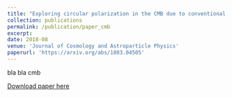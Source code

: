 ```yaml
---
title: "Exploring circular polarization in the CMB due to conventional sources of cosmic birefringence"
collection: publications
permalink: /publication/paper_cmb
excerpt: 
date: 2018-08
venue: 'Journal of Cosmology and Astroparticle Physics'
paperurl: 'https://arxiv.org/abs/1803.04505'
---
```

bla bla cmb

[Download paper here](https://arxiv.org/abs/1803.04505)
